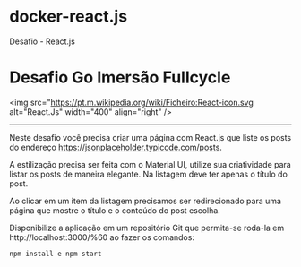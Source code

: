 # docker-react.js
Desafio - React.js

# Desafio Go Imersão Fullcycle
<img src="https://pt.m.wikipedia.org/wiki/Ficheiro:React-icon.svg alt="React.Js" width="400" align="right" />

---

Neste desafio você precisa criar uma página com React.js que liste os posts do endereço https://jsonplaceholder.typicode.com/posts.


A estilização precisa ser feita com o Material UI, utilize sua criatividade para listar os posts de maneira elegante. Na listagem deve ter apenas o título do post.

Ao clicar em um item da listagem precisamos ser redirecionado para uma página que mostre o título e o conteúdo do post escolha.

Disponibilize a aplicação em um repositório Git que permita-se roda-la em http://localhost:3000/%60 ao fazer os comandos:

```shell
npm install e npm start
```
